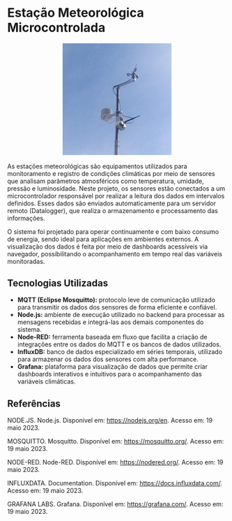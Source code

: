 <h1>Estação Meteorológica Microcontrolada</h1>

<div align="center">
    <img src="Imagens/Estacao.jpeg" width="250px">
</div>

As estações meteorológicas são equipamentos utilizados para monitoramento e registro de condições climáticas por meio de sensores que analisam parâmetros atmosféricos como temperatura, umidade, pressão e luminosidade. Neste projeto, os sensores estão conectados a um microcontrolador responsável por realizar a leitura dos dados em intervalos definidos. Esses dados são enviados automaticamente para um servidor remoto (Datalogger), que realiza o armazenamento e processamento das informações.

O sistema foi projetado para operar continuamente e com baixo consumo de energia, sendo ideal para aplicações em ambientes externos. A visualização dos dados é feita por meio de dashboards acessíveis via navegador, possibilitando o acompanhamento em tempo real das variáveis monitoradas.

<h2>Tecnologias Utilizadas</h2>

<ul>
    <li><strong>MQTT (Eclipse Mosquitto):</strong> protocolo leve de comunicação utilizado para transmitir os dados dos sensores de forma eficiente e confiável.</li>
    <li><strong>Node.js:</strong> ambiente de execução utilizado no backend para processar as mensagens recebidas e integrá-las aos demais componentes do sistema.</li>
    <li><strong>Node-RED:</strong> ferramenta baseada em fluxo que facilita a criação de integrações entre os dados do MQTT e os bancos de dados utilizados.</li>
    <li><strong>InfluxDB:</strong> banco de dados especializado em séries temporais, utilizado para armazenar os dados dos sensores com alta performance.</li>
    <li><strong>Grafana:</strong> plataforma para visualização de dados que permite criar dashboards interativos e intuitivos para o acompanhamento das variáveis climáticas.</li>
</ul>

<h2>Referências</h2>

<p>
NODE.JS. Node.js. Disponível em: <a href="https://nodejs.org/en">https://nodejs.org/en</a>. Acesso em: 19 maio 2023.
</p>
<p>
MOSQUITTO. Mosquitto. Disponível em: <a href="https://mosquitto.org/">https://mosquitto.org/</a>. Acesso em: 19 maio 2023.
</p>
<p>
NODE-RED. Node-RED. Disponível em: <a href="https://nodered.org/">https://nodered.org/</a>. Acesso em: 19 maio 2023.
</p>
<p>
INFLUXDATA. Documentation. Disponível em: <a href="https://docs.influxdata.com/">https://docs.influxdata.com/</a>. Acesso em: 19 maio 2023.
</p>
<p>
GRAFANA LABS. Grafana. Disponível em: <a href="https://grafana.com/">https://grafana.com/</a>. Acesso em: 19 maio 2023.
</p>
